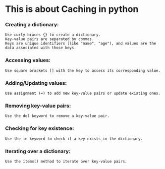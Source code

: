 # This is about Caching in python

### Creating a dictionary:
    Use curly braces {} to create a dictionary.
    Key-value pairs are separated by commas.
    Keys are unique identifiers (like "name", "age"), and values are the data associated with those keys.
### Accessing values:
    Use square brackets [] with the key to access its corresponding value.
### Adding/Updating values:
    Use assignment (=) to add new key-value pairs or update existing ones.
### Removing key-value pairs:
    Use the del keyword to remove a key-value pair.
### Checking for key existence:
    Use the in keyword to check if a key exists in the dictionary.
### Iterating over a dictionary:
    Use the items() method to iterate over key-value pairs.